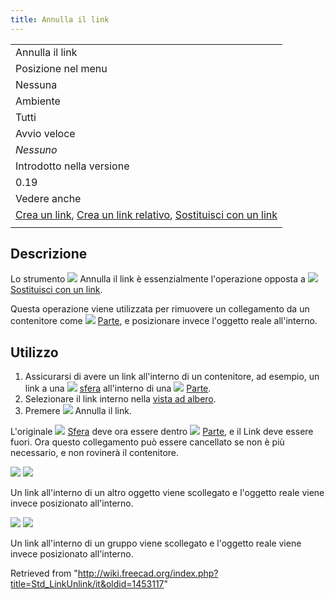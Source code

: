 ```yaml
---
title: Annulla il link
---
```

|  |
| --- |
| Annulla il link |
| Posizione nel menu |
| Nessuna |
| Ambiente |
| Tutti |
| Avvio veloce |
| *Nessuno* |
| Introdotto nella versione |
| 0.19 |
| Vedere anche |
| [Crea un link](/Std_LinkMake/it "Std LinkMake/it"), [Crea un link relativo](/Std_LinkMakeRelative/it "Std LinkMakeRelative/it"), [Sostituisci con un link](/Std_LinkReplace/it "Std LinkReplace/it") |
|  |

## Descrizione

Lo strumento ![](/images/Std_LinkUnlink.svg) Annulla il link è essenzialmente l'operazione opposta a ![](/images/Std_LinkReplace.svg) [Sostituisci con un link](/Std_LinkReplace/it "Std LinkReplace/it").

Questa operazione viene utilizzata per rimuovere un collegamento da un contenitore come ![](/images/Std_Part.svg) [Parte](/Std_Part/it "Std Part/it"), e posizionare invece l'oggetto reale all'interno.

## Utilizzo

1. Assicurarsi di avere un link all'interno di un contenitore, ad esempio, un link a una ![](/images/Part_Sphere.svg) [sfera](/Part_Sphere/it "Part Sphere/it") all'interno di una ![](/images/Std_Part.svg) [Parte](/Std_Part/it "Std Part/it").
2. Selezionare il link interno nella [vista ad albero](/Tree_view/it "Tree view/it").
3. Premere ![](/images/Std_LinkUnlink.svg) Annulla il link.

L'originale ![](/images/Part_Sphere.svg) [Sfera](/Part_Sphere/it "Part Sphere/it") deve ora essere dentro ![](/images/Std_Part.svg) [Parte](/Std_Part/it "Std Part/it"), e il Link deve essere fuori. Ora questo collegamento può essere cancellato se non è più necessario, e non rovinerà il contenitore.

![](/images/Std_Link_tree_replace_fuse_2_example.png) ![](/images/Std_Link_tree_unlink_1_example.png)

Un link all'interno di un altro oggetto viene scollegato e l'oggetto reale viene invece posizionato all'interno.

![](/images/Std_Link_tree_replace_part_2_examples.png) ![](/images/Std_Link_tree_unlink_2_example.png)

Un link all'interno di un gruppo viene scollegato e l'oggetto reale viene invece posizionato all'interno.

Retrieved from "<http://wiki.freecad.org/index.php?title=Std_LinkUnlink/it&oldid=1453117>"